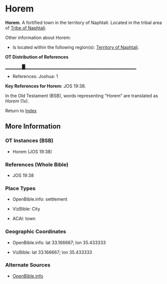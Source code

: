 # Horem
**Horem**. 
A fortified town in the territory of Naphtali. 
Located in the tribal area of [Tribe of Naphtali](../../../groups/md/acai/Naphtali.md). 




Other information about Horem:


* Is located within the following region(s): 
[Territory of Naphtali](TerritoryOfNaphtali.md). 


**OT Distribution of References**

▁▁▁▁▁█▁▁▁▁▁▁▁▁▁▁▁▁▁▁▁▁▁▁▁▁▁▁▁▁▁▁▁▁▁▁▁▁▁
* References: Joshua: 1



**Key References for Horem**: 
JOS 19:38. 


In the Old Testament (BSB), words representing “Horem” are translated as 
*Horem* (1x). 




Return to [Index](00-Index.md)

## More Information

### OT Instances (BSB)

* Horem (JOS 19:38)



### References (Whole Bible)

* JOS 19:38


### Place Types

* OpenBible.info: settlement

* VizBible: City

* ACAI: town



### Geographic Coordinates

* OpenBible.info: lat 33.166667; lon 35.433333

* VizBible: lat 33.166667; lon 35.433333



### Alternate Sources

* [OpenBible.info](https://www.openbible.info/geo/ancient/a9cdd53)



